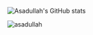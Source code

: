 
![Asadullah's GitHub stats](https://github-readme-stats.vercel.app/api?username=asadullahpranto&show_icons=true&theme=tokyonight)

<!-- ![Asadullah's GitHub stats](https://github-readme-stats.vercel.app/api?username=asadullahpranto&show_icons=true&theme=tokyonight) -->
![asadullah](https://github-readme-stats.vercel.app/api/top-langs/?username=asadullahpranto&layout=compact&langs_count=8&theme=tokyonight)







<!--
**asadullahpranto/asadullahpranto** is a ✨ _special_ ✨ repository because its `README.md` (this file) appears on your GitHub profile.

Here are some ideas to get you started:

- 🔭 I’m currently working on ...
- 🌱 I’m currently learning ...
- 👯 I’m looking to collaborate on ...
- 🤔 I’m looking for help with ...
- 💬 Ask me about ...
- 📫 How to reach me: ...
- 😄 Pronouns: ...
- ⚡ Fun fact: ...
-->

